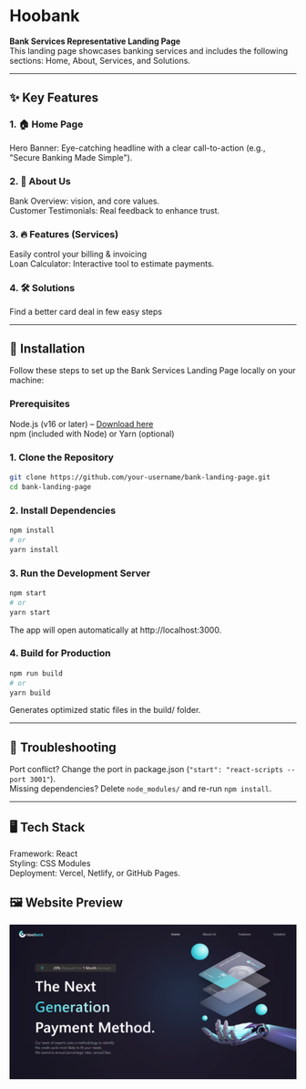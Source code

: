 # Hoobank  
**Bank Services Representative Landing Page**  
This landing page showcases banking services and includes the following sections: Home, About, Services, and Solutions.

---

## ✨ Key Features

### 1. 🏠 Home Page
Hero Banner: Eye-catching headline with a clear call-to-action (e.g., "Secure Banking Made Simple").

### 2. 📌 About Us
Bank Overview:  vision, and core values.  
Customer Testimonials: Real feedback to enhance trust.

### 3. 🔥 Features (Services)
Easily control your billing & invoicing  
Loan Calculator: Interactive tool to estimate payments.

### 4. 🛠️ Solutions
Find a better card deal in few easy steps

---

## 🚀 Installation  
Follow these steps to set up the Bank Services Landing Page locally on your machine:

### Prerequisites
Node.js (v16 or later) – [Download here](https://nodejs.org)  
npm (included with Node) or Yarn (optional)

### 1. Clone the Repository
```bash
git clone https://github.com/your-username/bank-landing-page.git
cd bank-landing-page
```

### 2. Install Dependencies
```bash
npm install
# or
yarn install
```

### 3. Run the Development Server
```bash
npm start
# or
yarn start
```

The app will open automatically at http://localhost:3000.

### 4. Build for Production
```bash
npm run build
# or
yarn build
```

Generates optimized static files in the build/ folder.

---

## 🔧 Troubleshooting
Port conflict? Change the port in package.json (`"start": "react-scripts --port 3001"`).  
Missing dependencies? Delete `node_modules/` and re-run `npm install`.

---

## 🖥️ Tech Stack
Framework: React  
Styling: CSS Modules  
Deployment: Vercel, Netlify, or GitHub Pages.

## 🖼️ Website Preview

![Website Screenshot](./screen/github-1.PNG)
